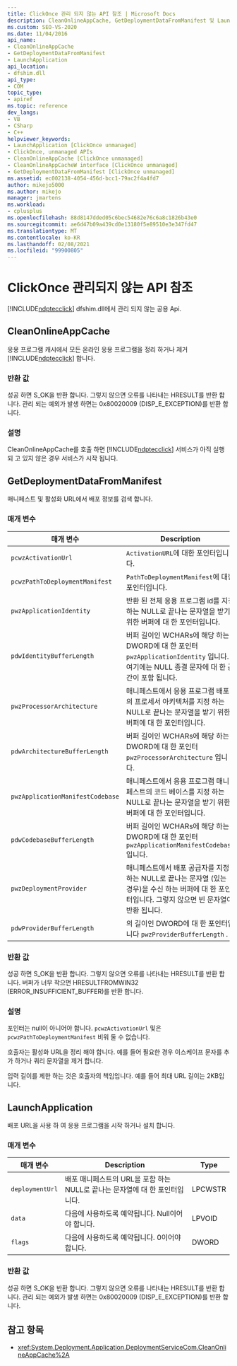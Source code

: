 ```yaml
---
title: ClickOnce 관리 되지 않는 API 참조 | Microsoft Docs
description: CleanOnlineAppCache, GetDeploymentDataFromManifest 및 LaunchApplication을 포함 하 여 dfshim.dll에서 관리 되지 않는 ClickOnce 공용 Api에 대해 알아봅니다.
ms.custom: SEO-VS-2020
ms.date: 11/04/2016
api_name:
- CleanOnlineAppCache
- GetDeploymentDataFromManifest
- LaunchApplication
api_location:
- dfshim.dll
api_type:
- COM
topic_type:
- apiref
ms.topic: reference
dev_langs:
- VB
- CSharp
- C++
helpviewer_keywords:
- LaunchApplication [ClickOnce unmanaged]
- ClickOnce, unmanaged APIs
- CleanOnlineAppCache [ClickOnce unmanaged]
- CleanOnlineAppCacheW interface [ClickOnce unmanaged]
- GetDeploymentDataFromManifest [ClickOnce unmanaged]
ms.assetid: ec002138-4054-456d-bcc1-79ac2f4a4fd7
author: mikejo5000
ms.author: mikejo
manager: jmartens
ms.workload:
- cplusplus
ms.openlocfilehash: 88d8147dded05c6bec54682e76c6a8c1826b43e0
ms.sourcegitcommit: ae6d47b09a439cd0e13180f5e89510e3e347fd47
ms.translationtype: MT
ms.contentlocale: ko-KR
ms.lasthandoff: 02/08/2021
ms.locfileid: "99900805"
---
```

# <a name="clickonce-unmanaged-api-reference"></a>ClickOnce 관리되지 않는 API 참조
[!INCLUDE[ndptecclick](../deployment/includes/ndptecclick_md.md)] dfshim.dll에서 관리 되지 않는 공용 Api.

## <a name="cleanonlineappcache"></a>CleanOnlineAppCache
 응용 프로그램 캐시에서 모든 온라인 응용 프로그램을 정리 하거나 제거 [!INCLUDE[ndptecclick](../deployment/includes/ndptecclick_md.md)] 합니다.

### <a name="return-value"></a>반환 값
 성공 하면 S_OK을 반환 합니다. 그렇지 않으면 오류를 나타내는 HRESULT를 반환 합니다. 관리 되는 예외가 발생 하면는 0x80020009 (DISP_E_EXCEPTION)를 반환 합니다.

### <a name="remarks"></a>설명
 CleanOnlineAppCache를 호출 하면 [!INCLUDE[ndptecclick](../deployment/includes/ndptecclick_md.md)] 서비스가 아직 실행 되 고 있지 않은 경우 서비스가 시작 됩니다.

## <a name="getdeploymentdatafrommanifest"></a>GetDeploymentDataFromManifest
 매니페스트 및 활성화 URL에서 배포 정보를 검색 합니다.

### <a name="parameters"></a>매개 변수

|매개 변수|Description|Type|
|---------------|-----------------|----------|
|`pcwzActivationUrl`|`ActivationURL`에 대한 포인터입니다.|LPCWSTR|
|`pcwzPathToDeploymentManifest`|`PathToDeploymentManifest`에 대한 포인터입니다.|LPCWSTR|
|`pwzApplicationIdentity`|반환 된 전체 응용 프로그램 id를 지정 하는 NULL로 끝나는 문자열을 받기 위한 버퍼에 대 한 포인터입니다.|LPWSTR|
|`pdwIdentityBufferLength`|버퍼 길이인 WCHARs에 해당 하는 DWORD에 대 한 포인터 `pwzApplicationIdentity` 입니다. 여기에는 NULL 종결 문자에 대 한 공간이 포함 됩니다.|LPDWORD|
|`pwzProcessorArchitecture`|매니페스트에서 응용 프로그램 배포의 프로세서 아키텍처를 지정 하는 NULL로 끝나는 문자열을 받기 위한 버퍼에 대 한 포인터입니다.|LPWSTR|
|`pdwArchitectureBufferLength`|버퍼 길이인 WCHARs에 해당 하는 DWORD에 대 한 포인터 `pwzProcessorArchitecture` 입니다.|LPDWORD|
|`pwzApplicationManifestCodebase`|매니페스트에서 응용 프로그램 매니페스트의 코드 베이스를 지정 하는 NULL로 끝나는 문자열을 받기 위한 버퍼에 대 한 포인터입니다.|LPWSTR|
|`pdwCodebaseBufferLength`|버퍼 길이인 WCHARs에 해당 하는 DWORD에 대 한 포인터 `pwzApplicationManifestCodebase` 입니다.|LPDWORD|
|`pwzDeploymentProvider`|매니페스트에서 배포 공급자를 지정 하는 NULL로 끝나는 문자열 (있는 경우)을 수신 하는 버퍼에 대 한 포인터입니다. 그렇지 않으면 빈 문자열이 반환 됩니다.|LPWSTR|
|`pdwProviderBufferLength`|의 길이인 DWORD에 대 한 포인터입니다 `pwzProviderBufferLength` .|LPDWORD|

### <a name="return-value"></a>반환 값
 성공 하면 S_OK을 반환 합니다. 그렇지 않으면 오류를 나타내는 HRESULT를 반환 합니다. 버퍼가 너무 작으면 HRESULTFROMWIN32 (ERROR_INSUFFICIENT_BUFFER)를 반환 합니다.

### <a name="remarks"></a>설명
 포인터는 null이 아니어야 합니다. `pcwzActivationUrl` 및은 `pcwzPathToDeploymentManifest` 비워 둘 수 없습니다.

 호출자는 활성화 URL을 정리 해야 합니다. 예를 들어 필요한 경우 이스케이프 문자를 추가 하거나 쿼리 문자열을 제거 합니다.

 입력 길이를 제한 하는 것은 호출자의 책임입니다. 예를 들어 최대 URL 길이는 2KB입니다.

## <a name="launchapplication"></a>LaunchApplication
 배포 URL을 사용 하 여 응용 프로그램을 시작 하거나 설치 합니다.

### <a name="parameters"></a>매개 변수

|매개 변수|Description|Type|
|---------------|-----------------|----------|
|`deploymentUrl`|배포 매니페스트의 URL을 포함 하는 NULL로 끝나는 문자열에 대 한 포인터입니다.|LPCWSTR|
|`data`|다음에 사용하도록 예약됩니다. Null이어야 합니다.|LPVOID|
|`flags`|다음에 사용하도록 예약됩니다. 0이어야 합니다.|DWORD|

### <a name="return-value"></a>반환 값
 성공 하면 S_OK을 반환 합니다. 그렇지 않으면 오류를 나타내는 HRESULT를 반환 합니다. 관리 되는 예외가 발생 하면는 0x80020009 (DISP_E_EXCEPTION)를 반환 합니다.

## <a name="see-also"></a>참고 항목
- <xref:System.Deployment.Application.DeploymentServiceCom.CleanOnlineAppCache%2A>